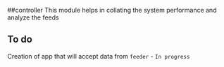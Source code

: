 ##controller 
This module helps in collating the system performance and analyze the feeds 

## To do
Creation of app that will accept data from `feeder` - `In progress` 